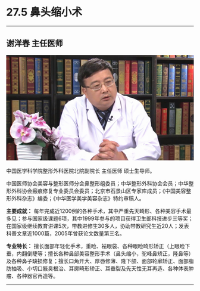 # 27.5 鼻头缩小术

---

## 谢洋春 主任医师

![1685345859216](image/c27_005/1685345859216.png)

中国医学科学院整形外科医院北院副院长 主任医师 硕士生导师。

中国医师协会美容与整形医师分会鼻整形组委员；中华整形外科协会会员；中华整形外科协会瘢痕修复专业委员会委员；北京市石景山区专家库成员；《中国美容整形外科杂志》编委；《中华医学美学美容杂志》特约审稿人。

**主要成就：** 每年完成近1200例的各种手术，其中严重先天畸形、各种美容手术最多见；参与国家级课题6项，其中1999年参与的项目获得卫生部科技进步三等奖；在国家级继续教育讲课5次，带教进修生30多人，协助带教研究生近20人；发表科普文章近1000篇，2005年曾获论文数量第三名。

**专业特长：** 擅长面部年轻化手术，重睑、袪眼袋、各种眼睑畸形矫正（上眼睑下垂，内翻倒睫等；擅长各种鼻部美容整形手术（鼻头缩小，驼峰鼻矫正，隆鼻等）及各种鼻子缺损修复；擅长口角开大、厚唇修薄、隆下颌、面部轮廓矫正、面部脂肪抽吸、小切口腋臭根治、耳廓畸形矫正、耳垂裂及先天性无耳再造、各种体表肿瘤、各种器官再造等。

---
